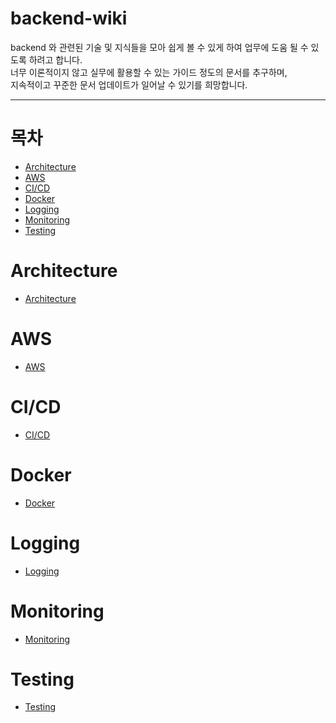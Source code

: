 # backend-wiki

backend 와 관련된 기술 및 지식들을 모아 쉽게 볼 수 있게 하여 업무에 도움 될 수 있도록 하려고 합니다.  
너무 이론적이지 않고 실무에 활용할 수 있는 가이드 정도의 문서를 추구하며,  
지속적이고 꾸준한 문서 업데이트가 일어날 수 있기를 희망합니다.  

----

# 목차
- [Architecture](#Architecture)   
- [AWS](#AWS)   
- [CI/CD](#CI/CD)   
- [Docker](#Docker)   
- [Logging](#Logging)   
- [Monitoring](#Monitoring)   
- [Testing](#Testing)   

# Architecture
- [Architecture](https://github.com/owl3670/backend-wiki/tree/main/architecture)   

# AWS
- [AWS](https://github.com/owl3670/backend-wiki/tree/main/aws)   

# CI/CD
- [CI/CD](https://github.com/owl3670/backend-wiki/tree/main/ci-cd)   

# Docker
- [Docker](https://github.com/owl3670/backend-wiki/tree/main/docker)   

# Logging
- [Logging](https://github.com/owl3670/backend-wiki/tree/main/logging)   

# Monitoring
- [Monitoring](https://github.com/owl3670/backend-wiki/tree/main/monitoring)   

# Testing
- [Testing](https://github.com/owl3670/backend-wiki/tree/main/testing)   
